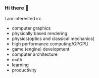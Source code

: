### Hi there 👋


I am interested in: 
- computer graphics
- physically based rendering
- physics(optics and classical mechanics)
- high performance computing/GPGPU
- game (engine) development
- computer architecture
- math
- learning
- productivity

